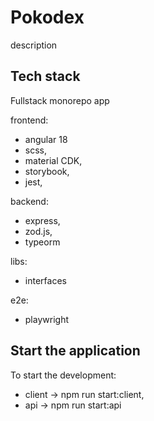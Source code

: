 # Pokodex

description

## Tech stack

Fullstack monorepo app

frontend:

- angular 18
- scss,
- material CDK,
- storybook,
- jest,

backend:

- express,
- zod.js,
- typeorm

libs:

- interfaces

e2e:

- playwright

## Start the application

To start the development:

- client -> npm run start:client,
- api -> npm run start:api
